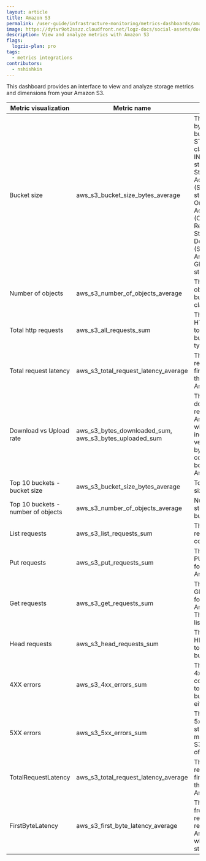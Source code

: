 ```yaml
---
layout: article
title: Amazon S3
permalink: /user-guide/infrastructure-monitoring/metrics-dashboards/amazon-s3.html 
image: https://dytvr9ot2sszz.cloudfront.net/logz-docs/social-assets/docs-social.jpg
description: View and analyze metrics with Amazon S3
flags:
  logzio-plan: pro
tags:
  - metrics integrations
contributors:
  - nshishkin
---
```


This dashboard provides an interface to view and analyze storage metrics and dimensions from your Amazon S3.


| Metric visualization | Metric name | Description                                                                                                                                                                                                                                |
| ---------------------| ----------- | ---------------------------------------------------------------------------------------------------------------------------------------------------------------------------------------------------------------------------------- |
| Bucket size                        | aws_s3_bucket_size_bytes_average | The amount of data in bytes stored in a bucket in the STANDARD storage class, INTELLIGENT\_TIERING storage class, Standard-Infrequent Access (STANDARD\_IA) storage class, OneZone-Infrequent Access (ONEZONE\_IA), Reduced Redundancy Storage (RRS) class, Deep Archive Storage (S3 Glacier Deep Archive) class or, Glacier (GLACIER) storage class. |
| Number of objects                  | aws_s3_number_of_objects_average | The total number of objects stored in a bucket for all storage classes.                                                                                                                                                                                                                                                                               |
| Total http requests                | aws_s3_all_requests_sum | The total number of HTTP requests made to an Amazon S3 bucket, regardless of type.                                                                                                                                                                                                                                                                    |
| Total request latency              | aws_s3_total_request_latency_average | The elapsed per-request time from the first byte received to the last byte sent to an Amazon S3 bucket.                                                                                                                                                                                                                                               |
| Download vs Upload rate            | aws_s3_bytes_downloaded_sum, aws_s3_bytes_uploaded_sum | The number of bytes downloaded for requests made to an Amazon S3 bucket, where the response includes a body versus the number of bytes uploaded that contain a request body, made to an Amazon S3 bucket.                                                                                                                                             |
| Top 10 buckets - bucket size       | aws_s3_bucket_size_bytes_average | Top 10 used buckets size in bytes.                                                                                                                                                                                                                                                                                                                    |
| Top 10 buckets - number of objects | aws_s3_number_of_objects_average | Number of objects stored in top 10 buckets.                                                                                                                                                                                                                                                                                                           |
| List requests                      | aws_s3_list_requests_sum | The number of HTTP requests that list the content of a bucket.                                                                                                                                                                                                                                                                                       |
| Put requests                       | aws_s3_put_requests_sum | The number of HTTP PUT requests made for objects in an Amazon S3 bucket.                                                                                                                                                                                                                                                                              |
| Get requests                       | aws_s3_get_requests_sum | The number of HTTP GET requests made for objects in an Amazon S3 bucket. This doesn't include list operations.                                                                                                                                                                                                                                        |
| Head requests                      | aws_s3_head_requests_sum | The number of HTTP HEAD requests made to an Amazon S3 bucket.                                                                                                                                                                                                                                                                                         |
| 4XX errors                         | aws_s3_4xx_errors_sum | The number of HTTP 4xx client error status code requests made to an Amazon S3 bucket with a value of either 0 or 1.                                                                                                                                                                                                                                   |
| 5XX errors                         | aws_s3_5xx_errors_sum | The number of HTTP 5xx server error status code requests made to an Amazon S3 bucket with a value of either 0 or 1.                                                                                                                                                                                                                                   |
| TotalRequestLatency                | aws_s3_total_request_latency_average | The elapsed per-request time from the first byte received to the last byte sent to an Amazon S3 bucket.                                                                                                                                                                                                                                               |
| FirstByteLatency                   | aws_s3_first_byte_latency_average | The per-request time from the complete request being received by an Amazon S3 bucket to when the response starts to be returned.                                                                                                                                                                                                                      |

